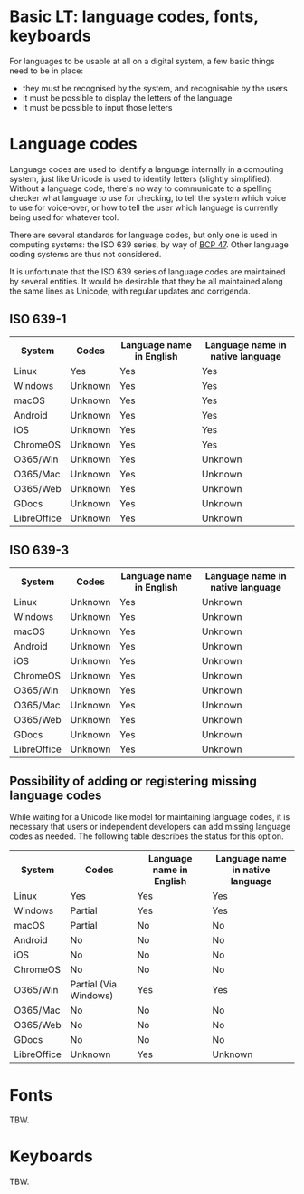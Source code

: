 # Basic LT: language codes, fonts, keyboards

For languages to be usable at all on a digital system, a few basic things need to be in place:

- they must be recognised by the system, and recognisable by the users
- it must be possible to display the letters of the language
- it must be possible to input those letters

# Language codes

Language codes are used to identify a language internally in a computing system, just like Unicode is used to identify letters (slightly simplified). Without a language code, there's no way to communicate to a spelling checker what language to use for checking, to tell the system which voice to use for voice-over, or how to tell the user which language is currently being used for whatever tool.

There are several standards for language codes, but only one is used in computing systems: the ISO 639 series, by way of [BCP 47](https://www.rfc-editor.org/info/rfc5646). Other language coding systems are thus not considered.

It is unfortunate that the ISO 639 series of language codes are maintained by several entities. It would be desirable that they be all maintained along the same lines as Unicode, with regular updates and corrigenda.

## ISO 639-1

<table>
<tr><th>System</th>  <th>Codes</th>  <th>Language name in English</th> <th>Language name in native language</th></tr>
<tr><td>Linux</td>      <td class="good"   >Yes</td>     <td class="good">Yes</td> <td class="good"   >Yes</td></tr>
<tr><td>Windows</td>    <td class="unknown">Unknown</td> <td class="good">Yes</td> <td class="good"   >Yes</td></tr>
<tr><td>macOS</td>      <td class="unknown">Unknown</td> <td class="good">Yes</td> <td class="good"   >Yes</td></tr>
<tr><td>Android</td>    <td class="unknown">Unknown</td> <td class="good">Yes</td> <td class="good"   >Yes</td></tr>
<tr><td>iOS</td>        <td class="unknown">Unknown</td> <td class="good">Yes</td> <td class="good"   >Yes</td></tr>
<tr><td>ChromeOS</td>   <td class="unknown">Unknown</td> <td class="good">Yes</td> <td class="good"   >Yes</td></tr>
<tr><td>O365/Win</td>   <td class="unknown">Unknown</td> <td class="good">Yes</td> <td class="unknown">Unknown</td></tr>
<tr><td>O365/Mac</td>   <td class="unknown">Unknown</td> <td class="good">Yes</td> <td class="unknown">Unknown</td></tr>
<tr><td>O365/Web</td>   <td class="unknown">Unknown</td> <td class="good">Yes</td> <td class="unknown">Unknown</td></tr>
<tr><td>GDocs</td>      <td class="unknown">Unknown</td> <td class="good">Yes</td> <td class="unknown">Unknown</td></tr>
<tr><td>LibreOffice</td><td class="unknown">Unknown</td> <td class="good">Yes</td> <td class="unknown">Unknown</td></tr>
</table>

## ISO 639-3

<table>
<tr><th>System</th>  <th>Codes</th>  <th>Language name in English</th> <th>Language name in native language</th></tr>
<tr><td>Linux</td>      <td class="unknown">Unknown</td> <td class="good">Yes</td> <td class="unknown">Unknown</td></tr>
<tr><td>Windows</td>    <td class="unknown">Unknown</td> <td class="good">Yes</td> <td class="unknown">Unknown</td></tr>
<tr><td>macOS</td>      <td class="unknown">Unknown</td> <td class="good">Yes</td> <td class="unknown">Unknown</td></tr>
<tr><td>Android</td>    <td class="unknown">Unknown</td> <td class="good">Yes</td> <td class="unknown">Unknown</td></tr>
<tr><td>iOS</td>        <td class="unknown">Unknown</td> <td class="good">Yes</td> <td class="unknown">Unknown</td></tr>
<tr><td>ChromeOS</td>   <td class="unknown">Unknown</td> <td class="good">Yes</td> <td class="unknown">Unknown</td></tr>
<tr><td>O365/Win</td>   <td class="unknown">Unknown</td> <td class="good">Yes</td> <td class="unknown">Unknown</td></tr>
<tr><td>O365/Mac</td>   <td class="unknown">Unknown</td> <td class="good">Yes</td> <td class="unknown">Unknown</td></tr>
<tr><td>O365/Web</td>   <td class="unknown">Unknown</td> <td class="good">Yes</td> <td class="unknown">Unknown</td></tr>
<tr><td>GDocs</td>      <td class="unknown">Unknown</td> <td class="good">Yes</td> <td class="unknown">Unknown</td></tr>
<tr><td>LibreOffice</td><td class="unknown">Unknown</td> <td class="good">Yes</td> <td class="unknown">Unknown</td></tr>
</table>

## Possibility of adding or registering missing language codes

While waiting for a Unicode like model for maintaining language codes, it is necessary that users or independent developers can add missing language codes as needed. The following table describes the status for this option.

<table>
<tr><th>System</th>  <th>Codes</th>  <th>Language name in English</th> <th>Language name in native language</th></tr>
<tr><td>Linux</td>      <td class="good"   >Yes</td>     <td class="good"   >Yes</td> <td class="good"   >Yes</td></tr>
<tr><td>Windows</td>    <td class="partial">Partial</td> <td class="good"   >Yes</td> <td class="good"   >Yes</td></tr>
<tr><td>macOS</td>      <td class="partial">Partial</td> <td class="blocked">No</td>  <td class="blocked">No</td></tr>
<tr><td>Android</td>    <td class="blocked">No</td>      <td class="blocked">No</td>  <td class="blocked">No</td></tr>
<tr><td>iOS</td>        <td class="blocked">No</td>      <td class="blocked">No</td>  <td class="blocked">No</td></tr>
<tr><td>ChromeOS</td>   <td class="blocked">No</td>      <td class="blocked">No</td>  <td class="blocked">No</td></tr>
<tr><td>O365/Win</td>   <td class="partial">Partial (Via Windows)</td> <td class="good"   >Yes</td> <td class="good">Yes</td></tr>
<tr><td>O365/Mac</td>   <td class="blocked">No</td>      <td class="blocked">No</td>  <td class="blocked">No</td></tr>
<tr><td>O365/Web</td>   <td class="blocked">No</td>      <td class="blocked">No</td>  <td class="blocked">No</td></tr>
<tr><td>GDocs</td>      <td class="blocked">No</td>      <td class="blocked">No</td>  <td class="blocked">No</td></tr>
<tr><td>LibreOffice</td><td class="unknown">Unknown</td> <td class="good"   >Yes</td> <td class="unknown">Unknown</td></tr>
</table>

# Fonts

TBW.

# Keyboards

TBW.
